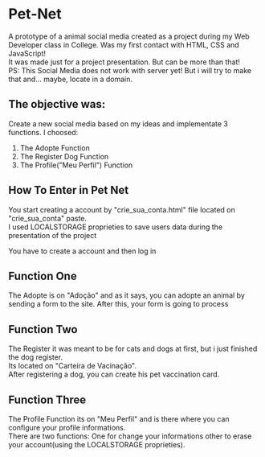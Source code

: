 <h1> Pet-Net </h1>

<p> A prototype of a animal social media created as a project during my Web Developer class in College. Was my first contact with HTML, CSS and JavaScript! <br> It was made just for a project presentation. But can be more than that! <br>
 PS: This Social Media does not work with server yet! But i will try to make that and... maybe, locate in a domain.</p>
  
<h2>The objective was: </h2>
<p> Create a new social media based on my ideas and implementate 3 functions. I choosed: </p>
<ol>
  <li> The Adopte Function </li>
  <li> The Register Dog Function </li>
  <li> The Profile("Meu Perfil") Function </li>
</ol>

<h2> How To Enter in Pet Net </h2>
<p>You start creating a account by "crie_sua_conta.html" file located on "crie_sua_conta" paste. <br>
 I used LOCALSTORAGE proprieties to save users data during the presentation of the project </p>
 <p> You have to create a account and then log in </p>
 <h2> Function One </h2>
 <p> The Adopte is on "Adoção" and as it says, you can adopte an animal by sending a form to the site. 
  After this, your form is going to process </p>
  <h2> Function Two </h2>
  <p> The Register it was meant to be for cats and dogs at first, but i just finished the dog register.<br>
  Its located on "Carteira de Vacinação". <br>
  After registering a dog, you can create his pet vaccination card. </p>
  <h2> Function Three </h2>
  <p> The Profile Function its on "Meu Perfil" and is there where you can configure your profile informations. <br>
  There are two functions: One for change your informations other to erase your account(using the LOCALSTORAGE proprieties). </p>
  
  
